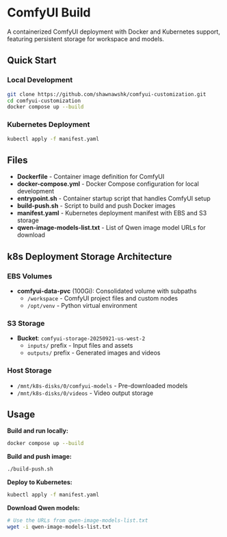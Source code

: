 # ComfyUI Build

A containerized ComfyUI deployment with Docker and Kubernetes support, featuring persistent storage for workspace and models.

## Quick Start

### Local Development
```bash
git clone https://github.com/shawnawshk/comfyui-customization.git
cd comfyui-customization
docker compose up --build
```

### Kubernetes Deployment
```bash
kubectl apply -f manifest.yaml
```

## Files

- **Dockerfile** - Container image definition for ComfyUI
- **docker-compose.yml** - Docker Compose configuration for local development  
- **entrypoint.sh** - Container startup script that handles ComfyUI setup
- **build-push.sh** - Script to build and push Docker images
- **manifest.yaml** - Kubernetes deployment manifest with EBS and S3 storage
- **qwen-image-models-list.txt** - List of Qwen image model URLs for download

## k8s Deployment Storage Architecture

### EBS Volumes
- **comfyui-data-pvc** (100Gi): Consolidated volume with subpaths
  - `/workspace` - ComfyUI project files and custom nodes
  - `/opt/venv` - Python virtual environment

### S3 Storage
- **Bucket**: `comfyui-storage-20250921-us-west-2`
  - `inputs/` prefix - Input files and assets
  - `outputs/` prefix - Generated images and videos

### Host Storage
- `/mnt/k8s-disks/0/comfyui-models` - Pre-downloaded models
- `/mnt/k8s-disks/0/videos` - Video output storage

## Usage

**Build and run locally:**
```bash
docker compose up --build
```

**Build and push image:**
```bash
./build-push.sh
```

**Deploy to Kubernetes:**
```bash
kubectl apply -f manifest.yaml
```

**Download Qwen models:**
```bash
# Use the URLs from qwen-image-models-list.txt
wget -i qwen-image-models-list.txt
```
